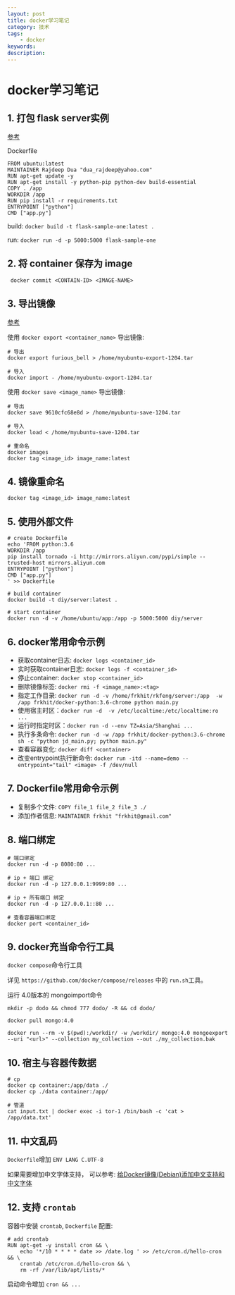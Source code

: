 ```yaml
---
layout: post
title: docker学习笔记
category: 技术
tags: 
    - docker
keywords: 
description: 
---
```


# docker学习笔记

## 1. 打包 flask server实例

[参考](http://containertutorials.com/docker-compose/flask-simple-app.html)

Dockerfile

``` 
FROM ubuntu:latest
MAINTAINER Rajdeep Dua "dua_rajdeep@yahoo.com"
RUN apt-get update -y
RUN apt-get install -y python-pip python-dev build-essential
COPY . /app
WORKDIR /app
RUN pip install -r requirements.txt
ENTRYPOINT ["python"]
CMD ["app.py"]
```

build: `docker build -t flask-sample-one:latest . `

run: `docker run -d -p 5000:5000 flask-sample-one`

## 2. 将 container 保存为 image
``` docker commit <CONTAIN-ID> <IMAGE-NAME>```

## 3. 导出镜像
[参考](https://blog.csdn.net/a906998248/article/details/46236687)

使用 `docker export <container_name>` 导出镜像:
```
# 导出
docker export furious_bell > /home/myubuntu-export-1204.tar

# 导入
docker import - /home/myubuntu-export-1204.tar
```

使用 `docker save <image_name>` 导出镜像:
```
# 导出
docker save 9610cfc68e8d > /home/myubuntu-save-1204.tar

# 导入
docker load < /home/myubuntu-save-1204.tar

# 重命名
docker images
docker tag <image_id> image_name:latest
```

## 4. 镜像重命名
```docker tag <image_id> image_name:latest```

## 5. 使用外部文件

```
# create Dockerfile
echo 'FROM python:3.6
WORKDIR /app
pip install tornado -i http://mirrors.aliyun.com/pypi/simple --trusted-host mirrors.aliyun.com
ENTRYPOINT ["python"]
CMD ["app.py"]
' >> Dockerfile

# build container
docker build -t diy/server:latest . 

# start container
docker run -d -v /home/ubuntu/app:/app -p 5000:5000 diy/server

```

## 6. docker常用命令示例

- 获取container日志: `docker logs <container_id>`
- 实时获取container日志: `docker logs -f <container_id>`
- 停止container: `docker stop <container_id>`
- 删除镜像标签: `docker rmi -f <image_name>:<tag>`
- 指定工作目录: `docker run -d -v /home/frkhit/rkfeng/server:/app  -w /app frkhit/docker-python:3.6-chrome python main.py`
- 使用宿主时区：`docker run -d  -v /etc/localtime:/etc/localtime:ro ...`
- 运行时指定时区：`docker run -d --env TZ=Asia/Shanghai ...`
- 执行多条命令: `docker run -d -w /app frkhit/docker-python:3.6-chrome sh -c "python jd_main.py; python main.py"`
- 查看容器变化: `docker diff <container>`
- 改变entrypoint执行新命令: `docker run -itd --name=demo --entrypoint="tail" <image> -f /dev/null`

## 7. Dockerfile常用命令示例

- 复制多个文件: `COPY file_1 file_2 file_3 ./`
- 添加作者信息: `MAINTAINER frkhit "frkhit@gmail.com"`

## 8. 端口绑定

```
# 端口绑定
docker run -d -p 8080:80 ...

# ip + 端口 绑定
docker run -d -p 127.0.0.1:9999:80 ...

# ip + 所有端口 绑定
docker run -d -p 127.0.0.1::80 ...

# 查看容器端口绑定
docker port <container_id>
```

## 9. docker充当命令行工具

`docker compose`命令行工具

详见 `https://github.com/docker/compose/releases` 中的 `run.sh`工具。

运行 4.0版本的 mongoimport命令
  
```
mkdir -p dodo && chmod 777 dodo/ -R && cd dodo/

docker pull mongo:4.0

docker run --rm -v $(pwd):/workdir/ -w /workdir/ mongo:4.0 mongoexport --uri "<url>" --collection my_collection --out ./my_collection.bak
```

## 10. 宿主与容器传数据

```
# cp
docker cp container:/app/data ./
docker cp ./data container:/app/

# 管道
cat input.txt | docker exec -i tor-1 /bin/bash -c 'cat > /app/data.txt'

```

## 11. 中文乱码

`Dockerfile`增加 `ENV LANG C.UTF-8`

如果需要增加中文字体支持， 可以参考: [给Docker镜像(Debian)添加中文支持和中文字体](https://blog.llcat.tech/2018/12/03/add-zh-CN-locales-and-fonts-in-docker-images/)


## 12. 支持 `crontab`

容器中安装 `crontab`, `Dockerfile` 配置:

``` 
# add crontab
RUN apt-get -y install cron && \
    echo '*/10 * * * * date >> /date.log ' >> /etc/cron.d/hello-cron && \
    crontab /etc/cron.d/hello-cron && \
    rm -rf /var/lib/apt/lists/*

```

启动命令增加 `cron && ...`
